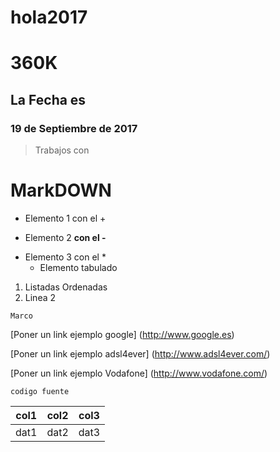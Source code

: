 # hola2017
# 360K
## La Fecha es
### 19 de Septiembre de 2017

>Trabajos con
# **MarkDOWN**


+ Elemento 1 con el +
- Elemento 2 **con el -**
* Elemento 3 con el *
    - Elemento tabulado


1. Listadas Ordenadas
2. Linea 2



~~~
Marco

~~~


[Poner un link ejemplo google] (http://www.google.es)

[Poner un link ejemplo adsl4ever] (http://www.adsl4ever.com/)

[Poner un link ejemplo Vodafone] (http://www.vodafone.com/)




`codigo fuente`

| col1 | col2 | col3 |
| ---- | ---- | ---- |
| dat1 | dat2 | dat3 |
